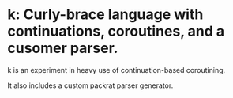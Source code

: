 k: Curly-brace language with continuations, coroutines, and a cusomer parser.
=====

k is an experiment in heavy use of continuation-based coroutining.

It also includes a custom packrat parser generator.
